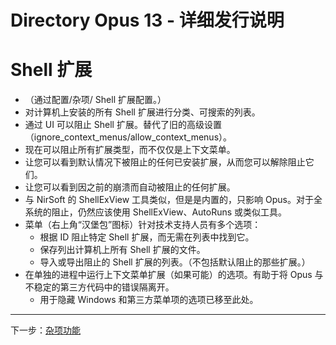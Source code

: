 # Directory Opus 13 - 详细发行说明

#  Shell 扩展

- （通过配置/杂项/ Shell 扩展配置。）
- 对计算机上安装的所有 Shell 扩展进行分类、可搜索的列表。
- 通过 UI 可以阻止 Shell 扩展。替代了旧的高级设置（ignore_context_menus/allow_context_menus）。
- 现在可以阻止所有扩展类型，而不仅仅是上下文菜单。
- 让您可以看到默认情况下被阻止的任何已安装扩展，从而您可以解除阻止它们。
- 让您可以看到因之前的崩溃而自动被阻止的任何扩展。
- 与 NirSoft 的 ShellExView 工具类似，但是是内置的，只影响 Opus。对于全系统的阻止，仍然应该使用 ShellExView、AutoRuns 或类似工具。
- 菜单（右上角“汉堡包”图标）针对技术支持人员有多个选项：
  - 根据 ID 阻止特定 Shell 扩展，而无需在列表中找到它。
  - 保存列出计算机上所有 Shell 扩展的文件。
  - 导入或导出阻止的 Shell 扩展的列表。（不包括默认阻止的那些扩展。）
- 在单独的进程中运行上下文菜单扩展（如果可能）的选项。有助于将 Opus 与不稳定的第三方代码中的错误隔离开。
  - 用于隐藏 Windows 和第三方菜单项的选项已移至此处。

------------------------------------------------------------------------

下一步：[杂项功能](/Manual/release_history/opus13_detailed/misc_features.zh.md)